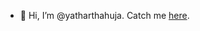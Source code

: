 - 👋 Hi, I’m @yatharthahuja. Catch me [here](https://yatharthahuja.github.io).

<!---
yatharthahuja/yatharthahuja is a ✨ special ✨ repository because its `README.md` (this file) appears on your GitHub profile.
You can click the Preview link to take a look at your changes.
--->
